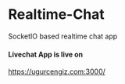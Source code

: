 # Realtime-Chat
SocketIO based realtime chat app

#### Livechat App is live on
  https://ugurcengiz.com:3000/
